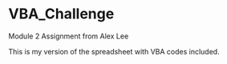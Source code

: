 # VBA_Challenge
Module 2 Assignment from Alex Lee

This is my version of the spreadsheet with VBA codes included.
